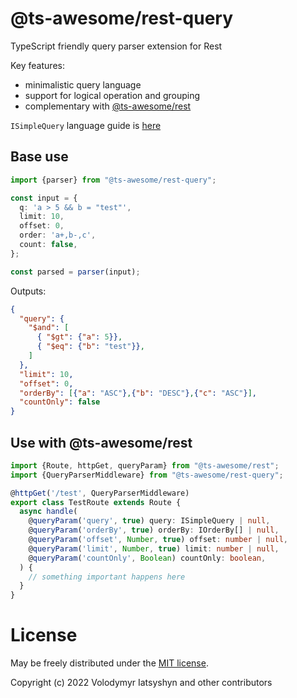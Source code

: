 # @ts-awesome/rest-query

TypeScript friendly query parser extension for Rest

Key features:

* minimalistic query language
* support for logical operation and grouping
* complementary with [@ts-awesome/rest](https://github.com/ts-awesome/rest)

`ISimpleQuery` language guide is [here](https://github.com/ts-awesome/simple-query)

## Base use

```ts
import {parser} from "@ts-awesome/rest-query";

const input = {
  q: 'a > 5 && b = "test"',
  limit: 10,
  offset: 0,
  order: 'a+,b-,c',
  count: false,
};

const parsed = parser(input);
```

Outputs:

```json
{
  "query": {
    "$and": [
      { "$gt": {"a": 5}},
      { "$eq": {"b": "test"}},
    ] 
  },
  "limit": 10,
  "offset": 0,
  "orderBy": [{"a": "ASC"},{"b": "DESC"},{"c": "ASC"}],
  "countOnly": false
}
```

## Use with @ts-awesome/rest

```ts
import {Route, httpGet, queryParam} from "@ts-awesome/rest";
import {QueryParserMiddleware} from "@ts-awesome/rest-query";

@httpGet('/test', QueryParserMiddleware)
export class TestRoute extends Route {
  async handle(
    @queryParam('query', true) query: ISimpleQuery | null,
    @queryParam('orderBy', true) orderBy: IOrderBy[] | null,
    @queryParam('offset', Number, true) offset: number | null,
    @queryParam('limit', Number, true) limit: number | null,
    @queryParam('countOnly', Boolean) countOnly: boolean,
  ) {
    // something important happens here
  }
}
```


# License
May be freely distributed under the [MIT license](https://opensource.org/licenses/MIT).

Copyright (c) 2022 Volodymyr Iatsyshyn and other contributors
